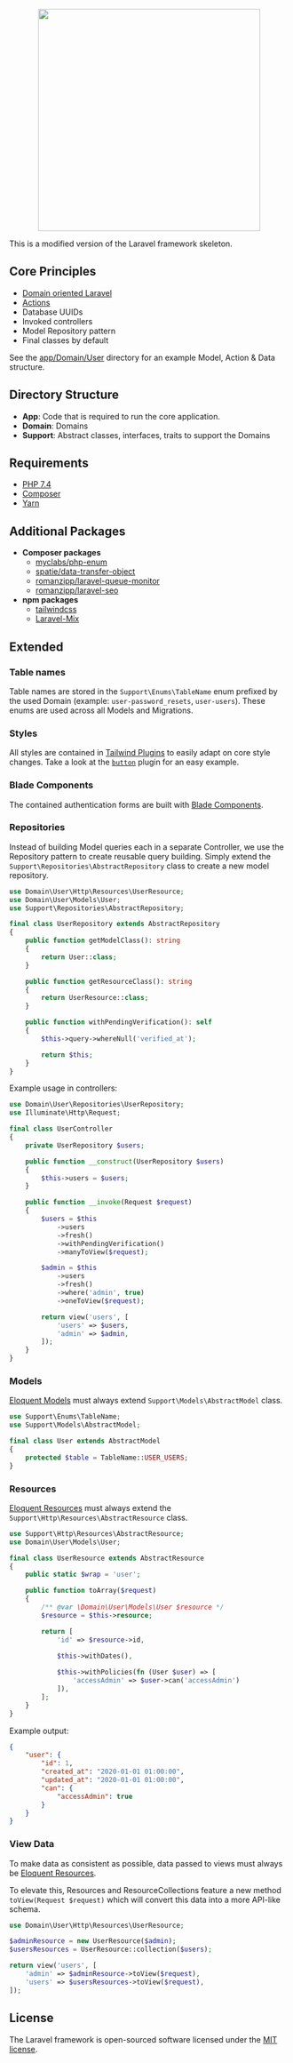 <p align="center"><img src="https://res.cloudinary.com/dtfbvvkyp/image/upload/v1566331377/laravel-logolockup-cmyk-red.svg" width="400"></p>

This is a modified version of the Laravel framework skeleton.

## Core Principles

- [Domain oriented Laravel](https://stitcher.io/blog/laravel-beyond-crud-01-domain-oriented-laravel)
- [Actions](https://stitcher.io/blog/laravel-beyond-crud-03-actions)
- Database UUIDs
- Invoked controllers
- Model Repository pattern
- Final classes by default

See the [app/Domain/User](https://github.com/romanzipp/Laravel-Skeleton/tree/master/app/Domain/User) directory for an example Model, Action & Data structure.

## Directory Structure

- **App**: Code that is required to run the core application.
- **Domain**: Domains
- **Support**: Abstract classes, interfaces, traits to support the Domains

## Requirements

- [PHP 7.4](https://www.php.net)
- [Composer](https://packagist.org)
- [Yarn](https://yarnpkg.com)

## Additional Packages

- **Composer packages**
  - [myclabs/php-enum](https://github.com/myclabs/php-enum)
  - [spatie/data-transfer-object](https://github.com/spatie/data-transfer-object)
  - [romanzipp/laravel-queue-monitor](https://github.com/romanzipp/Laravel-Queue-Monitor)
  - [romanzipp/laravel-seo](https://github.com/romanzipp/Laravel-SEO)
- **npm packages**
  - [tailwindcss](https://github.com/tailwindcss/tailwindcss)
  - [Laravel-Mix](https://github.com/JeffreyWay/laravel-mix)

## Extended

### Table names

Table names are stored in the `Support\Enums\TableName` enum prefixed by the used Domain (example: `user-password_resets`, `user-users`). These enums are used across all Models and Migrations.

### Styles

All styles are contained in [Tailwind Plugins](https://tailwindcss.com/docs/plugins) to easily adapt on core style changes. Take a look at the [`button`](https://github.com/romanzipp/Laravel-Skeleton/blob/master/resources/js/tailwind/button.js) plugin for an easy example.

### Blade Components

The contained authentication forms are built with [Blade Components](https://laravel.com/docs/master/blade#components).

### Repositories

Instead of building Model queries each in a separate Controller, we use the Repository pattern to create reusable query building.
Simply extend the `Support\Repositories\AbstractRepository` class to create a new model repository.

```php
use Domain\User\Http\Resources\UserResource;
use Domain\User\Models\User;
use Support\Repositories\AbstractRepository;

final class UserRepository extends AbstractRepository
{
    public function getModelClass(): string
    {
        return User::class;
    }

    public function getResourceClass(): string
    {
        return UserResource::class;
    }

    public function withPendingVerification(): self
    {
        $this->query->whereNull('verified_at');

        return $this;
    }
}
```

Example usage in controllers:

```php
use Domain\User\Repositories\UserRepository;
use Illuminate\Http\Request;

final class UserController
{
    private UserRepository $users;

    public function __construct(UserRepository $users)
    {
        $this->users = $users;    
    }

    public function __invoke(Request $request)
    {
        $users = $this
            ->users
            ->fresh()
            ->withPendingVerification()
            ->manyToView($request);

        $admin = $this
            ->users
            ->fresh()
            ->where('admin', true)
            ->oneToView($request);

        return view('users', [
            'users' => $users,
            'admin' => $admin,
        ]);
    }
}
```

### Models

[Eloquent Models](https://laravel.com/docs/master/eloquent#introduction) must always extend `Support\Models\AbstractModel` class.

```php
use Support\Enums\TableName;
use Support\Models\AbstractModel;

final class User extends AbstractModel
{
    protected $table = TableName::USER_USERS;
}
```

### Resources

[Eloquent Resources](https://laravel.com/docs/master/eloquent-resources#introduction) must always extend the `Support\Http\Resources\AbstractResource` class.

```php
use Support\Http\Resources\AbstractResource;
use Domain\User\Models\User;

final class UserResource extends AbstractResource
{
    public static $wrap = 'user';

    public function toArray($request)
    {
        /** @var \Domain\User\Models\User $resource */
        $resource = $this->resource;

        return [
            'id' => $resource->id,

            $this->withDates(),
        
            $this->withPolicies(fn (User $user) => [
                'accessAdmin' => $user->can('accessAdmin')
            ]),
        ];
    }
}
```

Example output:

```json
{
    "user": {
        "id": 1,
        "created_at": "2020-01-01 01:00:00",
        "updated_at": "2020-01-01 01:00:00",
        "can": {
            "accessAdmin": true
        }
    }
}
```

### View Data

To make data as consistent as possible, data passed to views must always be [Eloquent Resources](https://laravel.com/docs/master/eloquent-resources#introduction).

To elevate this, Resources and ResourceCollections feature a new method `toView(Request $request)` which will convert this data into a more API-like schema.

```php
use Domain\User\Http\Resources\UserResource;

$adminResource = new UserResource($admin);
$usersResources = UserResource::collection($users);

return view('users', [
    'admin' => $adminResource->toView($request),
    'users' => $usersResources->toView($request),
]);
```

## License

The Laravel framework is open-sourced software licensed under the [MIT license](https://opensource.org/licenses/MIT).
